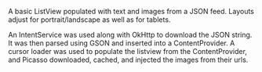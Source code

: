 A basic ListView populated with text and images from a JSON feed. Layouts adjust for portrait/landscape as well as for tablets.

An IntentService was used along with OkHttp to download the JSON string. It was then parsed using GSON and inserted into a ContentProvider. A cursor loader was used to populate the listview from the ContentProvider, and Picasso downloaded, cached, and injected the images from their urls.
